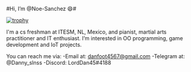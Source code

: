 #Hi, I’m @Noe-Sanchez :smile:#


[![trophy](https://github-profile-trophy.vercel.app/?username=ryo-ma&theme=monokai)](https://github.com/ryo-ma/github-profile-trophy)


I'm a cs freshman at ITESM, NL, Mexico, and pianist, martial arts practitioner and IT enthusiast.
I’m interested in OO programming, game development and IoT projects.   

You can reach me via:
 -Email at: danfoot4567@gmail.com
 -Telegram at: @Danny_slnss
 -Discord: LordDan45#4188

